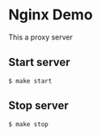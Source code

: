 # Nginx Demo

This a proxy server

## Start server

```
$ make start
```

## Stop server

```
$ make stop
```
